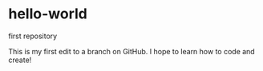 # hello-world
first repository

This is my first edit to a branch on GitHub.
I hope to learn how to code and create!

